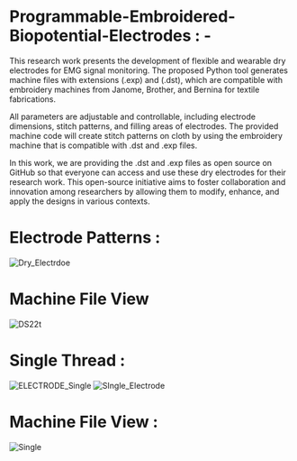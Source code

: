 # Programmable-Embroidered-Biopotential-Electrodes : - 

This research work presents the development of flexible and wearable dry electrodes for EMG signal monitoring. The proposed Python tool generates machine files with extensions (.exp) and (.dst), which are compatible with embroidery machines from Janome, Brother, and Bernina for textile fabrications.

All parameters are adjustable and controllable, including electrode dimensions, stitch patterns, and filling areas of electrodes. The provided machine code will create stitch patterns on cloth by using the embroidery machine that is compatible with .dst and .exp files.

In this work, we are providing the .dst and .exp files as open source on GitHub so that everyone can access and use these dry electrodes for their research work. This open-source initiative aims to foster collaboration and innovation among researchers by allowing them to modify, enhance, and apply the designs in various contexts.

# Electrode Patterns : 
![Dry_Electrdoe](https://github.com/user-attachments/assets/3d78188b-6604-476e-a93b-1497a47090eb)
# Machine File View
![DS22t](https://github.com/user-attachments/assets/49d93760-7ad8-46c7-8c72-07eeddf1faf8)

# Single Thread : 
![ELECTRODE_Single](https://github.com/user-attachments/assets/da3c1602-29d4-461a-82c2-5e9ca1effa71)
![SIngle_Electrode](https://github.com/user-attachments/assets/a8121fc8-68b0-442c-b2dd-8a243ca9b43a)
# Machine File View :  
![Single](https://github.com/user-attachments/assets/de4da1d3-f578-467d-a277-54e69b43c9a1)


